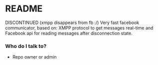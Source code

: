 # README #

DISCONTINUED (xmpp disappears from fb :/)
Very fast facebook communicator, based on: XMPP protocol to get messages real-time and Facebook api for reading messages after disconnection state.

### Who do I talk to? ###

* Repo owner or admin